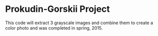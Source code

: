# Prokudin-Gorskii Project
This code will extract 3 grayscale images and combine them to create a color photo and was completed in spring, 2015.
